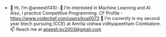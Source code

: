- 👋 Hi, I’m @aneesh1410
-👀 I’m interested in Machine Learning and AI. Also, I practice Competitive Programming.
 CF Profile -
https://www.codechef.com/users/kva0073
🌱 I’m currently in my second year btech pursuing (CCE) at Amrita vishwa vidhyapeetham Coimbatore.
📫 Reach me at aneesh.kv2003@gmail.com


